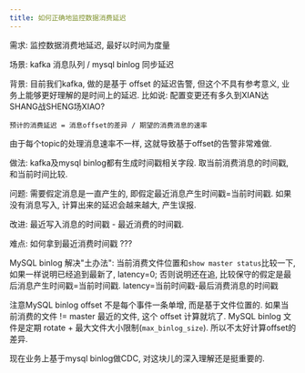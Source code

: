 ```yaml
---
title: 如何正确地监控数据消费延迟
---
```


需求: 监控数据消费地延迟, 最好以时间为度量

场景: kafka 消息队列 / mysql binlog 同步延迟

背景: 目前我们kafka, 做的是基于 offset 的延迟告警, 但这个不具有参考意义, 业务上能够更好理解的是时间上的延迟. 比如说: 配置变更还有多久到XIAN达SHANG战SHENG场XIAO?

	预计的消费延迟 = 消息offset的差异 / 期望的消费消息的速率
	
由于每个topic的处理消息速率不一样, 这就导致基于offset的告警非常难做.

做法: kafka及mysql binlog都有生成时间戳相关字段. 取当前消费消息的时间戳, 和当前时间比较.

问题: 需要假定消息是一直产生的, 即假定最近消息产生时间戳=当前时间戳. 如果没有消息写入, 计算出来的延迟会越来越大, 产生误报.

改进: 最近写入消息的时间戳 - 最近消费的时间戳.

难点: 如何拿到最近消费时间戳 ???


MySQL binlog 解决"土办法": 当前消费文件位置和`show master status`比较一下, 如果一样说明已经追到最新了, latency=0;
否则说明还在追, 比较保守的假定是最后消息产生时间戳=当前时间戳. latency=当前时间戳-最后消费消息的时间戳


注意MySQL binlog offset 不是每个事件一条单增, 而是基于文件位置的.
如果当前消费的文件 != master 最近的文件, 这个 offset 计算就坑了.
MySQL binlog 文件是定期 rotate + 最大文件大小限制(`max_binlog_size`).
所以不太好计算offset的差异.

现在业务上基于mysql binlog做CDC, 对这块儿的深入理解还是挺重要的.
